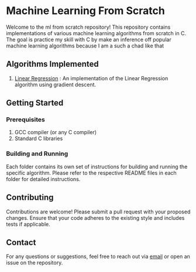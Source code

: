 # Machine Learning From Scratch

Welcome to the ml from scratch repository! This repository contains implementations of various machine learning algorithms from scratch in C. 
The goal is practice my skill with C by make an inference off popular machine learning algorithms because I am a such a chad like that

## Algorithms Implemented
1. [Linear Regression](https://github.com/tamtemtomm/MLFromScratch/tree/main/1.%20linear_regression) : An implementation of the Linear Regression algorithm using gradient descent.

## Getting Started
### Prerequisites
1. GCC compiler (or any C compiler)
2. Standard C libraries

### Building and Running
Each folder contains its own set of instructions for building and running the specific algorithm. 
Please refer to the respective README files in each folder for detailed instructions.

## Contributing
Contributions are welcome! Please submit a pull request with your proposed changes. Ensure that your code adheres to the existing style and includes tests if applicable.

## Contact
For any questions or suggestions, feel free to reach out via [email](tamtemtom@235@gmail.com) or open an issue on the repository.
